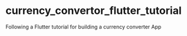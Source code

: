 # currency_convertor_flutter_tutorial
Following a Flutter tutorial for building a currency converter App
